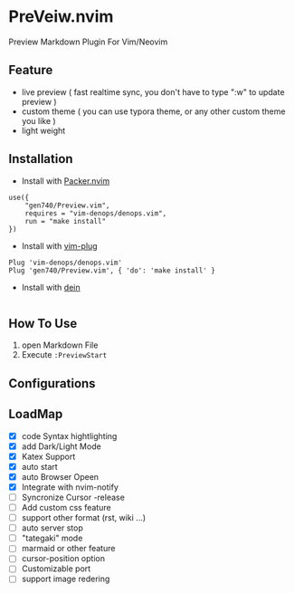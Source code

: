 # PreVeiw.nvim

Preview Markdown Plugin For Vim/Neovim

## Feature

- live preview ( fast realtime sync, you don't have to type ":w" to update preview )
- custom theme ( you can use typora theme, or any other custom theme you like )
- light weight

## Installation

- Install with [Packer.nvim](https://github.com/wbthomason/packer.nvim)

```
use({
    "gen740/Preview.vim",
    requires = "vim-denops/denops.vim",
    run = "make install"
})
```

- Install with [vim-plug](https://github.com/junegunn/vim-plug)

```
Plug 'vim-denops/denops.vim'
Plug 'gen740/Preview.vim', { 'do': 'make install' }
```

- Install with [dein](https://github.com/Shougo/dein.vim)
```

```

## How To Use

1. open Markdown File
1. Execute `:PreviewStart`

## Configurations

## LoadMap

- [x] code Syntax hightlighting
- [x] add Dark/Light Mode
- [x] Katex Support
- [x] auto start
- [x] auto Browser Opeen
- [x] Integrate with nvim-notify
- [ ] Syncronize Cursor -release
- [ ] Add custom css feature
- [ ] support other format (rst, wiki ...)
- [ ] auto server stop
- [ ] "tategaki" mode
- [ ] marmaid or other feature
- [ ] cursor-position option
- [ ] Customizable port
- [ ] support image redering
